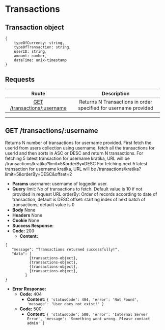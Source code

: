 # Transactions

## Transaction object

```
{   
    typeOfCurrency: string,
    typeOfTransaction: string,
    userID: string,
    amount: number,
    dateTime: unix-timestamp
}
```

## **Requests**

|               Route                |           Description           |
| :--------------------------------: | :-----------------------------: |
|      [GET /transactions/:username](#fetch)      | Returns N Transactions in order specified for username provided|
----
## **GET /transactions/:username**

Returns N number of transactions for username provided. 
First fetch the userid from users collection using username, fetch all the transactions for userId and then sorts in ASC or DESC and return N transactions.
For fetching 5 latest transaction for username kratika, URL will be
/transactions/kratika?limit=5&orderBy=DESC
For fetching next 5 latest transaction for username kratika, URL will be
/transactions/kratika?limit=5&orderBy=DESC&offset=2

- **Params**
  username: username of loggedin user.
- **Query**
  limit: No of transactions to fetch. Default value is 10 if not provided in request URL
  orderBy: Order of records according to date of transaction, default is DESC
  offset: starting index of next batch of transactions, default value is 0
- **Body**
  None
- **Headers** 
  None
- **Cookie**
  None
- **Success Response:**
- **Code:** 200
  - **Content:**

```
{
   "message": "Transactions returned successfully!",
   "data": [
           {transactions-object},
           {transactions-object},
           {transactions-object},
           {transactions-object},
         ]
}
```

- **Error Response:**
  - **Code:** 404
    - **Content:** `{ 'statusCode': 404, 'error': 'Not Found', 'message': 'User does not exist!' }`
  - **Code:** 500
    - **Content:** `{ 'statusCode': 500, 'error': 'Internal Server Error', 'message': 'Something went wrong. Please contact admin' }`
